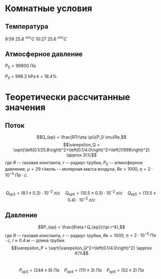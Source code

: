 # Комнатные условия
## Температура
9:59 25.8 $^{circ}C$
10:27 25.6 $^{circ}C$
## Атмосферное давление
$P_0 = 99800\;Па$

$P_0$ = 998.2 hPa
k = 18.4%
# Теоретически рассчитанные значения
## Поток
$$Q_{кр} = \frac{RTr\eta \pi}{P_0 \mu}Re,$$
$$\varepsilon_Q = \sqrt{\left(0.1/25.8\right)^2+\left(0.1/4.0\right)^2+\left(1/998\right)^2} \approx 3\%$$
где $R$ -- газовая константа, $r$ -- радиус трубки, $P_0$ -- атмосферное давление, $\mu=29\;г/моль$ -- молярная масса воздуха, $Re = 1000$, $\eta = 2\cdot 10^{-5}\;Па\cdot с$.
#
$$Q_{кр3} = (8.1 \pm 0.2)\cdot 10^{-2}\;л/с \quad
Q_{кр4} = (10.5 \pm 0.3)\cdot 10^{-2}\;л/с \quad
Q_{кр5} = (13.5 \pm 0.4)\cdot 10^{-2}\;л/с$$
## Давление
$$P_{кр} = \frac{8\eta l Q_{кр}}{\pi r^4},$$
где $R$ -- газовая константа, $r$ -- радиус трубки, $Re = 1000$, $\eta = 2\cdot 10^{-5}\;Па\cdot с$, $l\approx0.4\;м$ -- длина трубки.
$$\varepsilon_P = \sqrt{\varepsilon_Q^2+\left(0.1/4.0\right)^2} \approx 4\%$$
#
$$P_{кр3} = (244\pm9)\;Па \quad
P_{кр4} = (111\pm3)\;Па \quad
P_{кр5} = (52\pm2)\;Па$$